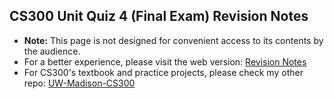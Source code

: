 ## CS300 Unit Quiz 4 (Final Exam) Revision Notes
- **Note:** This page is not designed for convenient access to its contents by the audience. 
- For a better experience, please visit the web version: [Revision Notes](https://lzyeil.github.io/CS300-UnitQuiz4-Review/)
- For CS300's textbook and practice projects, please check my other repo: [UW-Madison-CS300](https://github.com/LZYEIL/UW-Madison-CS300)
